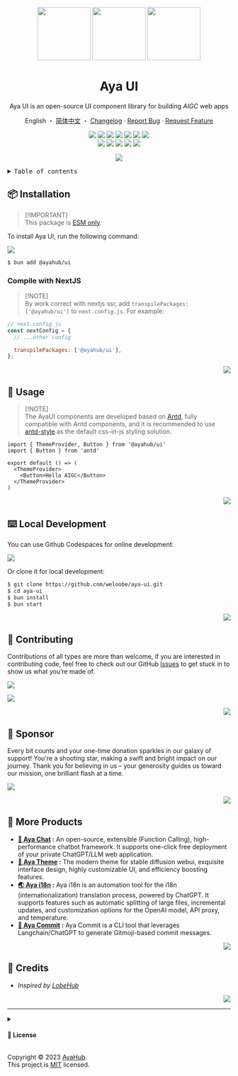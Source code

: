 <a name="readme-top"></a>

<div align="center">

<img height="120" src="https://registry.npmmirror.com/@ayahub/assets-logo/1.2.0/files/assets/logo-3d.webp">
<img height="120" src="https://gw.alipayobjects.com/zos/kitchen/qJ3l3EPsdW/split.svg">
<img height="120" src="https://registry.npmmirror.com/@ayahub/assets-emoji/1.3.0/files/assets/lollipop.webp">

<h1>Aya UI</h1>

Aya UI is an open-source UI component library for building _AIGC_ web apps

English ・ [简体中文](./README.zh-CN.md) ・ [Changelog](./CHANGELOG.md) · [Report Bug][github-issues-link] · [Request Feature][github-issues-link]

<!-- SHIELD GROUP -->

[![][npm-release-shield]][npm-release-link]
[![][vercel-shield]][vercel-link]
[![][discord-shield]][discord-link]
[![][npm-downloads-shield]][npm-downloads-link]
[![][github-releasedate-shield]][github-releasedate-link]
[![][github-action-test-shield]][github-action-test-link]
[![][github-action-release-shield]][github-action-release-link]<br/>
[![][github-contributors-shield]][github-contributors-link]
[![][github-forks-shield]][github-forks-link]
[![][github-stars-shield]][github-stars-link]
[![][github-issues-shield]][github-issues-link]
[![][github-license-shield]][github-license-link]

[![][banner]][vercel-link]

</div>

<details>
<summary><kbd>Table of contents</kbd></summary>

#### TOC

- [📦 Installation](#-installation)
  - [Compile with NextJS](#compile-with-nextjs)
- [🤯 Usage](#-usage)
- [⌨️ Local Development](#️-local-development)
- [🤝 Contributing](#-contributing)
- [🩷 Sponsor](#-sponsor)
- [🔗 More Products](#-more-products)
- [🔗 Credits](#-credits)

####

</details>

## 📦 Installation

> \[!IMPORTANT]\
> This package is [ESM only](https://gist.github.com/sindresorhus/a39789f98801d908bbc7ff3ecc99d99c).

To install Aya UI, run the following command:

[![][bun-shield]][bun-link]

```bash
$ bun add @ayahub/ui
```

### Compile with NextJS

> \[!NOTE]\
> By work correct with nextjs ssr, add `transpilePackages: ['@ayahub/ui']` to `next.config.js`. For example:

```js
// next.config.js
const nextConfig = {
  // ...other config

  transpilePackages: ['@ayahub/ui'],
};
```

<div align="right">

[![][back-to-top]](#readme-top)

</div>

## 🤯 Usage

> \[!NOTE]\
> The AyaUI components are developed based on [Antd](https://ant.design/components/overview/), fully compatible with Antd components,
> and it is recommended to use [antd-style](https://ant-design.github.io/antd-style/) as the default css-in-js styling solution.

```tsx
import { ThemeProvider, Button } from '@ayahub/ui'
import { Button } from 'antd'

export default () => (
  <ThemeProvider>
    <Button>Hello AIGC</Button>
  </ThemeProvider>
)
```

<div align="right">

[![][back-to-top]](#readme-top)

</div>

## ⌨️ Local Development

You can use Github Codespaces for online development:

[![][codespaces-shield]][codespaces-link]

Or clone it for local development:

```bash
$ git clone https://github.com/weloobe/aya-ui.git
$ cd aya-ui
$ bun install
$ bun start
```

<div align="right">

[![][back-to-top]](#readme-top)

</div>

## 🤝 Contributing

Contributions of all types are more than welcome, if you are interested in contributing code, feel free to check out our GitHub [Issues][github-issues-link] to get stuck in to show us what you’re made of.

[![][pr-welcome-shield]][pr-welcome-link]

[![][contributors-contrib]][contributors-link]

<div align="right">

[![][back-to-top]](#readme-top)

</div>

## 🩷 Sponsor

Every bit counts and your one-time donation sparkles in our galaxy of support! You're a shooting star, making a swift and bright impact on our journey. Thank you for believing in us – your generosity guides us toward our mission, one brilliant flash at a time.

<a href="https://opencollective.com/ayahub" target="_blank">
  <picture>
    <source media="(prefers-color-scheme: dark)" srcset="https://github.com/weloobe/.github/blob/main/static/sponsor-dark.png?raw=true">
    <img  src="https://github.com/weloobe/.github/blob/main/static/sponsor-light.png?raw=true">
  </picture>
</a>

<div align="right">

[![][back-to-top]](#readme-top)

</div>

## 🔗 More Products

- **[🤖 Aya Chat][aya-chat] :** An open-source, extensible (Function Calling), high-performance chatbot framework. It supports one-click free deployment of your private ChatGPT/LLM web application.
- **[🤯 Aya Theme][aya-theme] :** The modern theme for stable diffusion webui, exquisite interface design, highly customizable UI, and efficiency boosting features.
- **[🌏 Aya i18n][aya-i18n] :** Aya i18n is an automation tool for the i18n (internationalization) translation process, powered by ChatGPT. It supports features such as automatic splitting of large files, incremental updates, and customization options for the OpenAI model, API proxy, and temperature.
- **[💌 Aya Commit][aya-commit] :** Aya Commit is a CLI tool that leverages Langchain/ChatGPT to generate Gitmoji-based commit messages.

<div align="right">

[![][back-to-top]](#readme-top)

</div>

## 🔗 Credits

- _Inspired by [LobeHub][profile-link-lobe]_

<div align="right">

[![][back-to-top]](#readme-top)

</div>

---

<details><summary><h4>📝 License</h4></summary>

[![][fossa-license-shield]][fossa-license-link]

</details>

Copyright © 2023 [AyaHub][profile-link]. <br />
This project is [MIT](./LICENSE) licensed.

<!-- LINK GROUP -->

[aya-chat]: https://github.com/weloobe/aya-chat
[aya-commit]: https://github.com/weloobe/aya-commit/tree/master/packages/aya-commit
[aya-i18n]: https://github.com/weloobe/aya-commit/tree/master/packages/aya-i18n
[aya-theme]: https://github.com/weloobe/sd-webui-aya-theme
[back-to-top]: https://img.shields.io/badge/-BACK_TO_TOP-151515?style=flat-square
[banner]: https://github.com/weloobe/aya-ui/blob/main/docs/banner.png?raw=true
[bun-link]: https://bun.sh
[bun-shield]: https://img.shields.io/badge/-speedup%20with%20bun-black?logo=bun&style=for-the-badge
[codespaces-link]: https://codespaces.new/weloobe/aya-ui
[codespaces-shield]: https://github.com/codespaces/badge.svg
[contributors-contrib]: https://contrib.rocks/image?repo=ayahub/aya-ui
[contributors-link]: https://github.com/weloobe/aya-ui/graphs/contributors
[discord-link]: https://discord.gg/AYFPHvv2jT
[discord-shield]: https://img.shields.io/discord/1127171173982154893?color=5865F2&label=discord&labelColor=black&logo=discord&logoColor=white&style=flat-square
[fossa-license-link]: https://app.fossa.com/projects/git%2Bgithub.com%2Fweloobe%2Faya-ui
[fossa-license-shield]: https://app.fossa.com/api/projects/git%2Bgithub.com%2Fweloobe%2Faya-ui.svg?type=large
[github-action-release-link]: https://github.com/actions/workflows/weloobe/aya-ui/release.yml
[github-action-release-shield]: https://img.shields.io/github/actions/workflow/status/weloobe/aya-ui/release.yml?label=release&labelColor=black&logo=githubactions&logoColor=white&style=flat-square
[github-action-test-link]: https://github.com/actions/workflows/weloobe/aya-ui/test.yml
[github-action-test-shield]: https://img.shields.io/github/actions/workflow/status/weloobe/aya-ui/test.yml?label=test&labelColor=black&logo=githubactions&logoColor=white&style=flat-square
[github-contributors-link]: https://github.com/weloobe/aya-ui/graphs/contributors
[github-contributors-shield]: https://img.shields.io/github/contributors/weloobe/aya-ui?color=c4f042&labelColor=black&style=flat-square
[github-forks-link]: https://github.com/weloobe/aya-ui/network/members
[github-forks-shield]: https://img.shields.io/github/forks/weloobe/aya-ui?color=8ae8ff&labelColor=black&style=flat-square
[github-issues-link]: https://github.com/weloobe/aya-ui/issues
[github-issues-shield]: https://img.shields.io/github/issues/weloobe/aya-ui?color=ff80eb&labelColor=black&style=flat-square
[github-license-link]: https://github.com/weloobe/aya-ui/blob/master/LICENSE
[github-license-shield]: https://img.shields.io/github/license/weloobe/aya-ui?color=white&labelColor=black&style=flat-square
[github-releasedate-link]: https://github.com/weloobe/aya-ui/releases
[github-releasedate-shield]: https://img.shields.io/github/release-date/weloobe/aya-ui?labelColor=black&style=flat-square
[github-stars-link]: https://github.com/weloobe/aya-ui/network/stargazers
[github-stars-shield]: https://img.shields.io/github/stars/weloobe/aya-ui?color=ffcb47&labelColor=black&style=flat-square
[npm-downloads-link]: https://www.npmjs.com/package/@ayahub/ui
[npm-downloads-shield]: https://img.shields.io/npm/dt/@ayahub/ui?labelColor=black&style=flat-square
[npm-release-link]: https://www.npmjs.com/package/@ayahub/ui
[npm-release-shield]: https://img.shields.io/npm/v/@ayahub/ui?color=369eff&labelColor=black&logo=npm&logoColor=white&style=flat-square
[pr-welcome-link]: https://github.com/weloobe/aya-chat/pulls
[pr-welcome-shield]: https://img.shields.io/badge/🤯_pr_welcome-%E2%86%92-ffcb47?labelColor=black&style=for-the-badge
[profile-link]: https://github.com/ayahub
[profile-link-lobe]: https://github.com/lobehub
[vercel-link]: https://aya-ui.weloobe.com
[vercel-shield]: https://img.shields.io/website?down_message=offline&label=vercel&labelColor=black&logo=vercel&style=flat-square&up_message=online&url=https%3A%2F%2Faya-ui.weloobe.com
